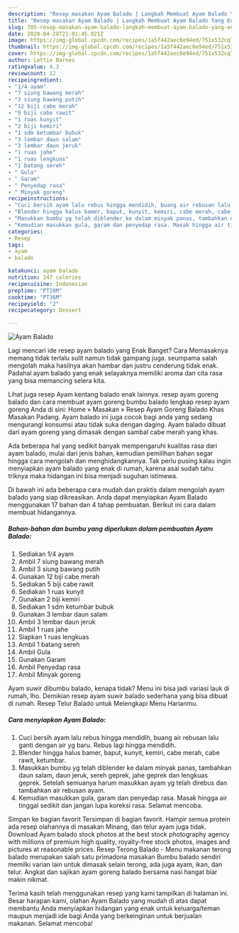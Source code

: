 ```yaml
---
description: "Resep masakan Ayam Balado | Langkah Membuat Ayam Balado Yang Enak Dan Lezat"
title: "Resep masakan Ayam Balado | Langkah Membuat Ayam Balado Yang Enak Dan Lezat"
slug: 785-resep-masakan-ayam-balado-langkah-membuat-ayam-balado-yang-enak-dan-lezat
date: 2020-04-28T21:01:45.921Z
image: https://img-global.cpcdn.com/recipes/1a5f442aec8e94ed/751x532cq70/ayam-balado-foto-resep-utama.jpg
thumbnail: https://img-global.cpcdn.com/recipes/1a5f442aec8e94ed/751x532cq70/ayam-balado-foto-resep-utama.jpg
cover: https://img-global.cpcdn.com/recipes/1a5f442aec8e94ed/751x532cq70/ayam-balado-foto-resep-utama.jpg
author: Lettie Barnes
ratingvalue: 4.3
reviewcount: 12
recipeingredient:
- "1/4 ayam"
- "7 siung bawang merah"
- "3 siung bawang putih"
- "12 biji cabe merah"
- "5 biji cabe rawit"
- "1 ruas kunyit"
- "2 biji kemiri"
- "1 sdm ketumbar bubuk"
- "3 lembar daun salam"
- "3 lembar daun jeruk"
- "1 ruas jahe"
- "1 ruas lengkuas"
- "1 batang sereh"
- " Gula"
- " Garam"
- " Penyedap rasa"
- " Minyak goreng"
recipeinstructions:
- "Cuci bersih ayam lalu rebus hingga mendidih, buang air rebusan lalu ganti dengan air yg baru. Rebus lagi hingga mendidih."
- "Blender hingga halus bamer, baput, kunyit, kemiri, cabe merah, cabe rawit, ketumbar."
- "Masukkan bumbu yg telah diblender ke dalam minyak panas, tambahkan daun salam, daun jeruk, sereh geprek, jahe geprek dan lengkuas geprek. Setelah semuanya harum masukkan ayam yg telah direbus dan tambahkan air rebusan ayam."
- "Kemudian masukkan gula, garam dan penyedap rasa. Masak hingga air tinggal sedikit dan jangan lupa koreksi rasa. Selamat mencoba."
categories:
- Resep
tags:
- ayam
- balado

katakunci: ayam balado 
nutrition: 247 calories
recipecuisine: Indonesian
preptime: "PT28M"
cooktime: "PT36M"
recipeyield: "2"
recipecategory: Dessert

---
```



![Ayam Balado](https://img-global.cpcdn.com/recipes/1a5f442aec8e94ed/751x532cq70/ayam-balado-foto-resep-utama.jpg)

Lagi mencari ide resep ayam balado yang Enak Banget? Cara Memasaknya memang tidak terlalu sulit namun tidak gampang juga. seumpama salah mengolah maka hasilnya akan hambar dan justru cenderung tidak enak. Padahal ayam balado yang enak selayaknya memiliki aroma dan cita rasa yang bisa memancing selera kita.

Lihat juga resep Ayam kentang balado enak lainnya. resep ayam goreng balado dan cara membuat ayam goreng bumbu balado lengkap resep ayam goreng Anda di sini: Home » Masakan » Resep Ayam Goreng Balado Khas Masakan Padang. Ayam balado ini juga cocok bagi anda yang sedang mengurangi konsumsi atau tidak suka dengan daging. Ayam balado dibuat dari ayam goreng yang dimasak dengan sambal cabe merah yang khas.

Ada beberapa hal yang sedikit banyak mempengaruhi kualitas rasa dari ayam balado, mulai dari jenis bahan, kemudian pemilihan bahan segar hingga cara mengolah dan menghidangkannya. Tak perlu pusing kalau ingin menyiapkan ayam balado yang enak di rumah, karena asal sudah tahu triknya maka hidangan ini bisa menjadi suguhan istimewa.


Di bawah ini ada beberapa cara mudah dan praktis dalam mengolah ayam balado yang siap dikreasikan. Anda dapat menyiapkan Ayam Balado menggunakan 17 bahan dan 4 tahap pembuatan. Berikut ini cara dalam membuat hidangannya.

<!--inarticleads1-->

##### Bahan-bahan dan bumbu yang diperlukan dalam pembuatan Ayam Balado:

1. Sediakan 1/4 ayam
1. Ambil 7 siung bawang merah
1. Ambil 3 siung bawang putih
1. Gunakan 12 biji cabe merah
1. Sediakan 5 biji cabe rawit
1. Sediakan 1 ruas kunyit
1. Gunakan 2 biji kemiri
1. Sediakan 1 sdm ketumbar bubuk
1. Gunakan 3 lembar daun salam
1. Ambil 3 lembar daun jeruk
1. Ambil 1 ruas jahe
1. Siapkan 1 ruas lengkuas
1. Ambil 1 batang sereh
1. Ambil  Gula
1. Gunakan  Garam
1. Ambil  Penyedap rasa
1. Ambil  Minyak goreng


Ayam suwir dibumbu balado, kenapa tidak? Menu ini bisa jadi variasi lauk di rumah, lho. Demikian resep ayam suwir balado sederhana yang bisa dibuat di rumah. Resep Telur Balado untuk Melengkapi Menu Harianmu. 

<!--inarticleads2-->

##### Cara menyiapkan Ayam Balado:

1. Cuci bersih ayam lalu rebus hingga mendidih, buang air rebusan lalu ganti dengan air yg baru. Rebus lagi hingga mendidih.
1. Blender hingga halus bamer, baput, kunyit, kemiri, cabe merah, cabe rawit, ketumbar.
1. Masukkan bumbu yg telah diblender ke dalam minyak panas, tambahkan daun salam, daun jeruk, sereh geprek, jahe geprek dan lengkuas geprek. Setelah semuanya harum masukkan ayam yg telah direbus dan tambahkan air rebusan ayam.
1. Kemudian masukkan gula, garam dan penyedap rasa. Masak hingga air tinggal sedikit dan jangan lupa koreksi rasa. Selamat mencoba.


Simpan ke bagian favorit Tersimpan di bagian favorit. Hampir semua protein ada resep olahannya di masakan Minang, dan telur ayam juga tidak. Download Ayam balado stock photos at the best stock photography agency with millions of premium high quality, royalty-free stock photos, images and pictures at reasonable prices. Resep Terong Balado - Menu makanan terong balado merupakan salah satu primadona masakan Bumbu balado sendiri memilki varian lain untuk dimasak selain terong, ada juga ayam, ikan, dan telur. Angkat dan sajikan ayam goreng balado bersama nasi hangat biar makin nikmat. 

Terima kasih telah menggunakan resep yang kami tampilkan di halaman ini. Besar harapan kami, olahan Ayam Balado yang mudah di atas dapat membantu Anda menyiapkan hidangan yang enak untuk keluarga/teman maupun menjadi ide bagi Anda yang berkeinginan untuk berjualan makanan. Selamat mencoba!
